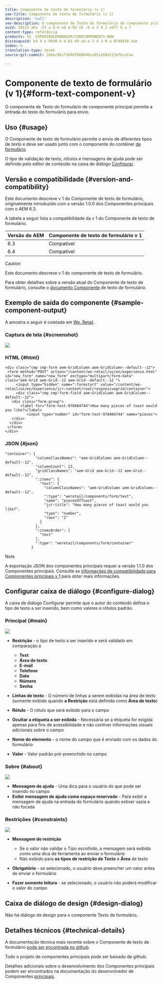 ```yaml
---
title: Componente de texto de formulário (v 1)
seo-title: Componente de texto de formulário (v 1)
description: 'null'
seo-description: O componente de Texto do formulário de componente principal permite a entrada do texto do formulário para envio.
uuid: 30123 aba -57 a 8-4 ed 4-93 cb -6 a 3 d 2 edff 9 a 7
content-type: referência
products: SG_ EXPERIENCEMANAGER/CORECOMPONENTS-NEW
discoiquuid: bd 4 e 9930-4 d 81-49 ae-a 3 d 1-9 a 8740418 dae
index: n
translation-type: tm+mt
source-git-commit: 1bbec9b1f109df88964dce051a58d111bf6cafaa

---
```



# Componente de texto de formulário (v 1){#form-text-component-v}

O componente de Texto do formulário de componente principal permite a entrada do texto do formulário para envio.

## Uso {#usage}

O Componente de texto de formulário permite o envio de diferentes tipos de texto e deve ser usado junto com o componente do contêiner [de formulário](form-container.md).

O tipo de validação de texto, rótulos e mensagens de ajuda pode ser definido pelo editor de conteúdo na caixa de diálogo [Configurar](form-text-v1.md#main-pars_title).

## Versão e compatibilidade {#version-and-compatibility}

Este documento descreve v 1 do Componente de texto de formulário, originalmente introduzido com a versão 1.0.0 dos Componentes principais com o AEM 6.3.

A tabela a seguir lista a compatibilidade da v 1 do Componente de texto de formulário.

| Versão do AEM | Componente de texto de formulário v 1 |
|--- |--- |
| 6.3 | Compatível |
| 6.4 | Compatível |

>[!CAUTION]
>
>Este documento descreve v 1 do componente de texto de formulário.
>
>Para obter detalhes sobre a versão atual do Componente de texto de formulário, consulte o [documento Componente](form-text.md) de texto de formulário.

## Exemplo de saída do componente {#sample-component-output}

A amostra a seguir é coletada em [We. Retail](https://helpx.adobe.com/experience-manager/6-4/sites/developing/using/we-retail.html).

### Captura de tela {#screenshot}

![](assets/chlimage_1-22.png)

### HTML {#html}

```
<div class="cmp cmp-form aem-GridColumn aem-GridColumn--default--12">
 <form method="POST" action="/content/we-retail/us/en/experience.html" id="new_form" name="new_form" enctype="multipart/form-data" class="aem-Grid aem-Grid--12 aem-Grid--default--12 ">
     <input type="hidden" name=":formstart" value="/content/we-retail/us/en/experience/jcr:content/root/responsivegrid/container">
     <div class="cmp cmp-form-field aem-GridColumn aem-GridColumn--default--12">
   <div class="form-group">
       <label for="form-text-978484744">How many pieces of toast would you like?</label>
          <input type="number" id="form-text-978484744" name="pieces">
   </div>
  </div>
 </form>
</div>
```

### JSON {#json}

```
"container": {
              "columnClassNames": "aem-GridColumn aem-GridColumn--default--12",
              "columnCount": 12,
              "gridClassNames": "aem-Grid aem-Grid--12 aem-Grid--default--12",
              ":items": {
                "text": {
                  "columnClassNames": "aem-GridColumn aem-GridColumn--default--12",
                  ":type": "weretail/components/form/text",
                  "name": "piecesOfToast",
                  "jcr:title": "How many pieces of toast would you like?",
                  "type": "number",
                  "rows": "2"
                }
              },
              ":itemsOrder": [
                "text"
              ],
              ":type": "weretail/components/form/container"
            }
```

>[!NOTE]
>
>A exportação JSON dos componentes principais requer a versão 1.1.0 dos Componentes principais. Consulte as [informações de compatibilidade para Componentes principais v 1](versions.md#main-pars_title_236368006) para obter mais informações.

## Configurar caixa de diálogo {#configure-dialog}

A caixa de diálogo Configurar permite que o autor do conteúdo defina o tipo de texto a ser inserido, bem como valores e rótulos padrão.

### Principal {#main}

![](assets/chlimage_1-23.png)

* **Restrição** - o tipo de texto a ser inserido e será validado em comparação a

   * **Text**
   * **Área de texto**
   * **E-mail**
   * **Telefone**
   * **Data**
   * **Número**
   * **Senha**

* **Linhas de texto** - O número de linhas a serem exibidas na área de texto (somente exibido quando **a Restrição** está definida como **Área de texto**)

* **Rótulo** - O rótulo que será exibido para o campo
* **Ocultar a etiqueta a ser exibida** - Necessária se a etiqueta for exigida apenas para fins de acessibilidade e não contiver informações visuais adicionais sobre o campo
* **Nome do elemento** - o nome do campo que é enviado com os dados do formulário
* **Valor** - Valor padrão pré-preenchido no campo

### Sobre {#about}

![](assets/chlimage_1-24.png)

* **Mensagem de ajuda** - Uma dica para o usuário do que pode ser inserido no campo
* **Exibir mensagem de ajuda como espaço reservado** - Para exibir a mensagem de ajuda na entrada do formulário quando estiver vazia e não focada

### Restrições {#constraints}

![](assets/chlimage_1-25.png)

* **Mensagem de restrição**

   * Se o valor não validar o Tipo escolhido, a mensagem será exibida como uma dica de ferramenta ao enviar o formulário
   * Não exibido para **os tipos de restrição de Texto** e **Área** de texto

* **Obrigatório** - se selecionado, o usuário deve preencher um valor antes de enviar o formulário
* **Fazer somente leitura** - se selecionado, o usuário não poderá modificar o valor do campo

## Caixa de diálogo de design {#design-dialog}

Não há diálogo de design para o componente Texto de formulário.

## Detalhes técnicos {#technical-details}

A documentação técnica mais recente sobre o Componente de texto de formulário [pode ser encontrada no github](https://github.com/adobe/aem-core-wcm-components/tree/master/content/src/content/jcr_root/apps/core/wcm/components/form/text/v1/text).

Todo o projeto de componentes principais pode ser baixado de github.

Detalhes adicionais sobre o desenvolvimento dos Componentes principais podem ser encontrados na documentação do desenvolvedor de Componentes [principais](developing.md).
